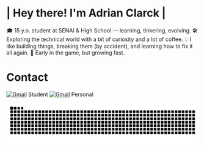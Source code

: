 # | Hey there! I'm Adrian Clarck |
🎓 15 y.o. student at SENAI & High School — learning, tinkering, evolving.
🛠️ Exploring the technical world with a bit of curiosity and a lot of coffee.
💡 I like building things, breaking them (by accident), and learning how to fix it all again.
🌱 Early in the game, but growing fast.

# Contact
[![Gmail](https://img.shields.io/badge/Gmail-D14836?style=flat&logo=gmail&logoColor=white)](mailto:adrian.clarck@aluno.senai.br) Student
[![Gmail](https://img.shields.io/badge/Gmail-D14836?style=flat&logo=gmail&logoColor=white)](mailto:adrian.clarck209@gmail.com) Personal

<picture>
  <source media="(prefers-color-scheme: dark)" srcset="https://raw.githubusercontent.com/adrian-clarck/adrian-clarck/output/github-contribution-grid-snake-dark.svg">
  <source media="(prefers-color-scheme: light)" srcset="https://raw.githubusercontent.com/adrian-clarck/adrian-clarck/output/github-contribution-grid-snake.svg">
  <img alt="github contribution grid snake animation" src="https://raw.githubusercontent.com/adrian-clarck/adrian-clarck/output/github-contribution-grid-snake.svg">
</picture>
